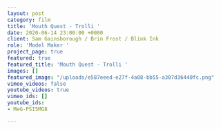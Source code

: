 ```yaml
---
layout: post
category: film
title: 'Mouth Quest - Trolli '
date: 2020-06-14 23:00:00 +0000
client: Sam Gainsborough / Brin Frost / Blink Ink
role: 'Model Maker '
project_page: true
featured: true
featured_title: 'Mouth Quest - Trolli '
images: []
featured_image: "/uploads/e587eeed-e27f-4a08-bb55-a307d36440fc.png"
vimeo_videos: false
youtube_videos: true
vimeo_ids: []
youtube_ids:
- MeG-PSI5MG8

---
```

